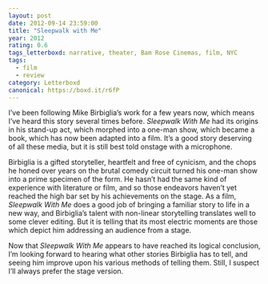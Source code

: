 ```yaml
---
layout: post 
date: 2012-09-14 23:59:00
title: "Sleepwalk with Me"
year: 2012
rating: 0.6
tags_letterboxd: narrative, theater, Bam Rose Cinemas, film, NYC
tags:
  - film
  - review
category: Letterboxd
canonical: https://boxd.it/r6fP
---
```


I’ve been following Mike Birbiglia’s work for a few years now, which means I’ve heard this story several times before. <cite>Sleepwalk With Me</cite> had its origins in his stand-up act, which morphed into a one-man show, which became a book, which has now been adapted into a film. It’s a good story deserving of all these media, but it is still best told onstage with a microphone.

Birbiglia is a gifted storyteller, heartfelt and free of cynicism, and the chops he honed over years on the brutal comedy circuit turned his one-man show into a prime specimen of the form. He hasn’t had the same kind of experience with literature or film, and so those endeavors haven’t yet reached the high bar set by his achievements on the stage. As a film, <cite>Sleepwalk With Me</cite> does a good job of bringing a familiar story to life in a new way, and Birbiglia’s talent with non-linear storytelling translates well to some clever editing. But it is telling that its most electric moments are those which depict him addressing an audience from a stage.

Now that <cite>Sleepwalk With Me</cite> appears to have reached its logical conclusion, I’m looking forward to hearing what other stories Birbiglia has to tell, and seeing him improve upon his various methods of telling them. Still, I suspect I’ll always prefer the stage version.